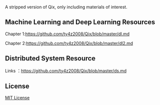 A stripped version of Qix, only including materials of interest.

## Machine Learning and Deep Learning Resources

Chapter 1:https://github.com/ty4z2008/Qix/blob/master/dl.md

Chapter 2:https://github.com/ty4z2008/Qix/blob/master/dl2.md

## Distributed System Resource

Links ：https://github.com/ty4z2008/Qix/blob/master/ds.md

## License

[MIT License](https://github.com/ty4z2008/Qix/blob/master/License.md)
